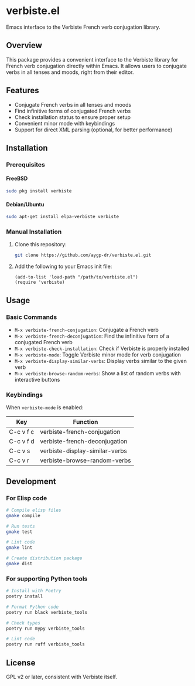 # verbiste.el

Emacs interface to the Verbiste French verb conjugation library.

## Overview

This package provides a convenient interface to the Verbiste library for French verb conjugation directly within Emacs. It allows users to conjugate verbs in all tenses and moods, right from their editor.

## Features

- Conjugate French verbs in all tenses and moods
- Find infinitive forms of conjugated French verbs
- Check installation status to ensure proper setup
- Convenient minor mode with keybindings
- Support for direct XML parsing (optional, for better performance)

## Installation

### Prerequisites

#### FreeBSD
```bash
sudo pkg install verbiste
```

#### Debian/Ubuntu
```bash
sudo apt-get install elpa-verbiste verbiste
```

### Manual Installation

1. Clone this repository:
   ```bash
   git clone https://github.com/aygp-dr/verbiste.el.git
   ```

2. Add the following to your Emacs init file:
   ```elisp
   (add-to-list 'load-path "/path/to/verbiste.el")
   (require 'verbiste)
   ```

## Usage

### Basic Commands

- `M-x verbiste-french-conjugation`: Conjugate a French verb
- `M-x verbiste-french-deconjugation`: Find the infinitive form of a conjugated French verb
- `M-x verbiste-check-installation`: Check if Verbiste is properly installed
- `M-x verbiste-mode`: Toggle Verbiste minor mode for verb conjugation
- `M-x verbiste-display-similar-verbs`: Display verbs similar to the given verb
- `M-x verbiste-browse-random-verbs`: Show a list of random verbs with interactive buttons

### Keybindings

When `verbiste-mode` is enabled:

| Key       | Function                      |
|-----------|-------------------------------|
| C-c v f c | verbiste-french-conjugation   |
| C-c v f d | verbiste-french-deconjugation |
| C-c v s   | verbiste-display-similar-verbs |
| C-c v r   | verbiste-browse-random-verbs  |

## Development

### For Elisp code

```bash
# Compile elisp files
gmake compile

# Run tests
gmake test

# Lint code
gmake lint

# Create distribution package
gmake dist
```

### For supporting Python tools

```bash
# Install with Poetry
poetry install

# Format Python code
poetry run black verbiste_tools

# Check types
poetry run mypy verbiste_tools

# Lint code
poetry run ruff verbiste_tools
```

## License

GPL v2 or later, consistent with Verbiste itself.